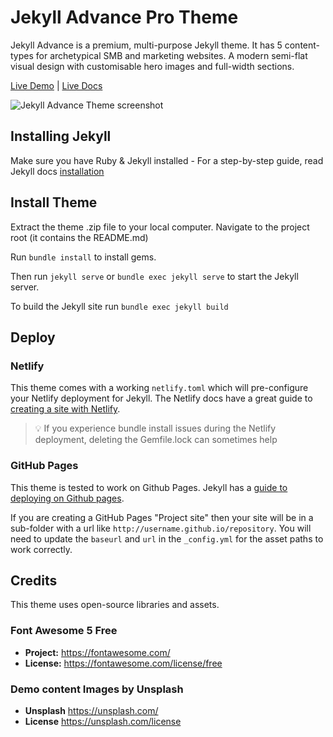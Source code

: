 # Jekyll Advance Pro Theme

Jekyll Advance is a premium, multi-purpose Jekyll theme. It has 5 content-types for archetypical SMB and marketing websites. A modern semi-flat visual design with customisable hero images and full-width sections.

[Live Demo](https://jekyll-advance.netlify.app/) |
[Live Docs](https://www.zerostatic.io/docs/jekyll-advance/)

![Jekyll Advance Theme screenshot](https://www.zerostatic.io/theme/jekyll-advance/jekyll-advance-screenshot.png)

## Installing Jekyll

Make sure you have Ruby & Jekyll installed - For a step-by-step guide, read Jekyll docs [installation](https://jekyllrb.com/docs/installation/)

## Install Theme

Extract the theme .zip file to your local computer. Navigate to the project root (it contains the README.md)

Run `bundle install` to install gems.

Then run `jekyll serve` or `bundle exec jekyll serve` to start the Jekyll server.

To build the Jekyll site run `bundle exec jekyll build`

## Deploy

### Netlify

This theme comes with a working `netlify.toml` which will pre-configure your Netlify deployment for Jekyll. The Netlify docs have a great guide to [creating a site with Netlify](https://docs.netlify.com/site-deploys/create-deploys/).

> 💡 If you experience bundle install issues during the Netlify deployment, deleting the Gemfile.lock can sometimes help

### GitHub Pages

This theme is tested to work on Github Pages. Jekyll has a [guide to deploying on Github pages](https://jekyllrb.com/docs/github-pages/).

If you are creating a GitHub Pages "Project site" then your site will be in a sub-folder with a url like `http://username.github.io/repository`. You will need to update the `baseurl` and `url` in the `_config.yml` for the asset paths to work correctly.

## Credits

This theme uses open-source libraries and assets.

### Font Awesome 5 Free

- **Project:** https://fontawesome.com/
- **License:** https://fontawesome.com/license/free

### Demo content Images by Unsplash

- **Unsplash** https://unsplash.com/
- **License** https://unsplash.com/license
